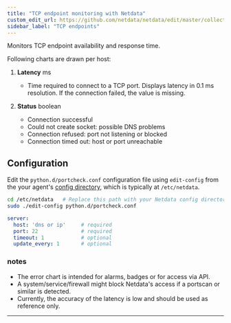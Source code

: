 ```yaml
---
title: "TCP endpoint monitoring with Netdata"
custom_edit_url: https://github.com/netdata/netdata/edit/master/collectors/python.d.plugin/portcheck/README.md
sidebar_label: "TCP endpoints"
---
```




Monitors TCP endpoint availability and response time.

Following charts are drawn per host:

1.  **Latency** ms

    -   Time required to connect to a TCP port.
    Displays latency in 0.1 ms resolution. If the connection failed, the value is missing.

2.  **Status** boolean

    -   Connection successful
    -   Could not create socket: possible DNS problems
    -   Connection refused: port not listening or blocked
    -   Connection timed out: host or port unreachable

## Configuration

Edit the `python.d/portcheck.conf` configuration file using `edit-config` from the your agent's [config
directory](/guides/step-by-step/step-04#find-your-netdataconf-file), which is typically at `/etc/netdata`.

```bash
cd /etc/netdata   # Replace this path with your Netdata config directory, if different
sudo ./edit-config python.d/portcheck.conf
```

```yaml
server:
  host: 'dns or ip'     # required
  port: 22              # required
  timeout: 1            # optional
  update_every: 1       # optional
```

### notes

-   The error chart is intended for alarms, badges or for access via API.
-   A system/service/firewall might block Netdata's access if a portscan or
    similar is detected.
-   Currently, the accuracy of the latency is low and should be used as reference only.

---


